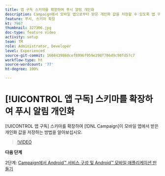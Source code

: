 ```yaml
---
title: 앱 구독 스키마를 확장하여 푸시 알림 개인화
description: Campaign에서 모바일 앱으로부터 받은 개인화 값을 저장할 수 있도록 앱 구독 스키마를 확장하는 방법을 알아보십시오.
feature: 푸시, 스키마 확장
kt: 7967
thumbnail: 327306.jpg
doc-type: feature video
activity: setup
team: TM
role: Administrator, Developer
level: Experienced
source-git-commit: 1608439868cef8996f959e298f786d9c90fd57c7
workflow-type: ht
source-wordcount: '77'
ht-degree: 100%

---
```



# [!UICONTROL 앱 구독] 스키마를 확장하여 푸시 알림 개인화

[!UICONTROL 앱 구독] 스키마를 확장하여 [!DNL Campaign]이 모바일 앱에서 받은 개인화 값을 저장하는 방법을 알아보십시오.

>[!VIDEO](https://video.tv.adobe.com/v/327306?quality=12)

**다음 단계**

2단계: [Campaign에서 Android™ 서비스 구성 및 Android™ 모바일 애플리케이션 만들기](/help/tutorial-get-started-with-push-notifications-for-android/configure-an-android-service-in-campaign.md)
